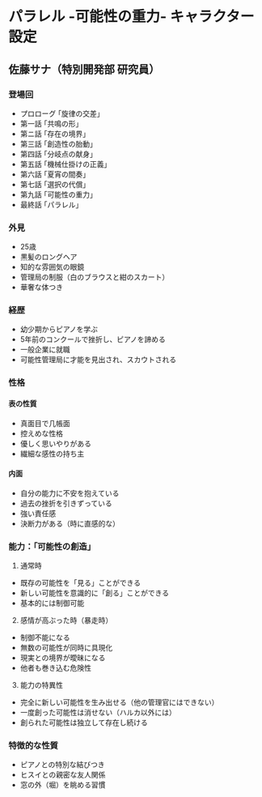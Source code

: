 # パラレル -可能性の重力- キャラクター設定

## 佐藤サナ（特別開発部 研究員）
### 登場回
- プロローグ ｢旋律の交差｣
- 第一話 ｢共鳴の形｣
- 第ニ話 ｢存在の境界｣
- 第三話 ｢創造性の胎動｣
- 第四話 ｢分岐点の献身｣
- 第五話 ｢機械仕掛けの正義｣
- 第六話 ｢夏宵の間奏｣
- 第七話 ｢選択の代償｣
- 第九話 ｢可能性の重力｣
- 最終話 ｢パラレル｣

### 外見
- 25歳
- 黒髪のロングヘア
- 知的な雰囲気の眼鏡
- 管理局の制服（白のブラウスと紺のスカート）
- 華奢な体つき

### 経歴
- 幼少期からピアノを学ぶ
- 5年前のコンクールで挫折し、ピアノを諦める
- 一般企業に就職
- 可能性管理局に才能を見出され、スカウトされる

### 性格
#### 表の性質
- 真面目で几帳面
- 控えめな性格
- 優しく思いやりがある
- 繊細な感性の持ち主

#### 内面
- 自分の能力に不安を抱えている
- 過去の挫折を引きずっている
- 強い責任感
- 決断力がある（時に直感的な）

### 能力：「可能性の創造」
1. 通常時
- 既存の可能性を「見る」ことができる
- 新しい可能性を意識的に「創る」ことができる
- 基本的には制御可能

2. 感情が高ぶった時（暴走時）
- 制御不能になる
- 無数の可能性が同時に具現化
- 現実との境界が曖昧になる
- 他者も巻き込む危険性

3. 能力の特異性
- 完全に新しい可能性を生み出せる（他の管理官にはできない）
- 一度創った可能性は消せない（ハルカ以外には）
- 創られた可能性は独立して存在し続ける

### 特徴的な性質
- ピアノとの特別な結びつき
- ヒスイとの親密な友人関係
- 窓の外（堀）を眺める習慣

